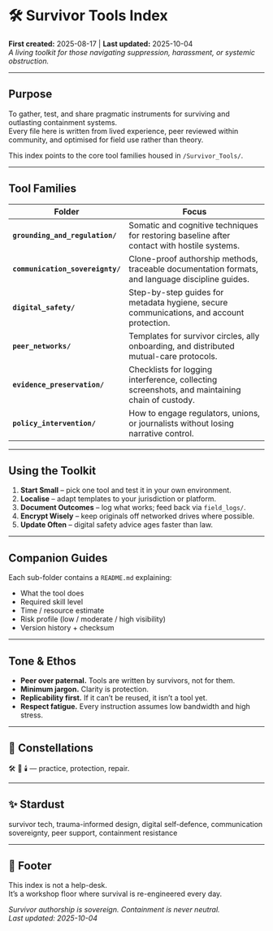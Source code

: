 # 🛠️ Survivor Tools Index  
**First created:** 2025-08-17  |  **Last updated:** 2025-10-04  
*A living toolkit for those navigating suppression, harassment, or systemic obstruction.*

---

## Purpose
To gather, test, and share pragmatic instruments for surviving and outlasting containment systems.  
Every file here is written from lived experience, peer reviewed within community, and optimised for field use rather than theory.

This index points to the core tool families housed in `/Survivor_Tools/`.

---

## Tool Families
| Folder | Focus |
|---------|--------|
| **`grounding_and_regulation/`** | Somatic and cognitive techniques for restoring baseline after contact with hostile systems. |
| **`communication_sovereignty/`** | Clone-proof authorship methods, traceable documentation formats, and language discipline guides. |
| **`digital_safety/`** | Step-by-step guides for metadata hygiene, secure communications, and account protection. |
| **`peer_networks/`** | Templates for survivor circles, ally onboarding, and distributed mutual-care protocols. |
| **`evidence_preservation/`** | Checklists for logging interference, collecting screenshots, and maintaining chain of custody. |
| **`policy_intervention/`** | How to engage regulators, unions, or journalists without losing narrative control. |

---

## Using the Toolkit
1. **Start Small** – pick one tool and test it in your own environment.  
2. **Localise** – adapt templates to your jurisdiction or platform.  
3. **Document Outcomes** – log what works; feed back via `field_logs/`.  
4. **Encrypt Wisely** – keep originals off networked drives where possible.  
5. **Update Often** – digital safety advice ages faster than law.

---

## Companion Guides
Each sub-folder contains a `README.md` explaining:
- What the tool does  
- Required skill level  
- Time / resource estimate  
- Risk profile (low / moderate / high visibility)  
- Version history + checksum

---

## Tone & Ethos
- **Peer over paternal.** Tools are written by survivors, not for them.  
- **Minimum jargon.** Clarity is protection.  
- **Replicability first.** If it can’t be reused, it isn’t a tool yet.  
- **Respect fatigue.** Every instruction assumes low bandwidth and high stress.  

---

## 🌌 Constellations
🛠️ 🧿 🕯️ — practice, protection, repair.

---

## ✨ Stardust
survivor tech, trauma-informed design, digital self-defence, communication sovereignty, peer support, containment resistance

---

## 🏮 Footer
This index is not a help-desk.  
It’s a workshop floor where survival is re-engineered every day.

*Survivor authorship is sovereign. Containment is never neutral.*  
_Last updated: 2025-10-04_
